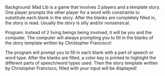 Background: Mad Lib is a game that involves 2 players and a template story.
One player prompts the other player for a word with constraints to 
substitute each blank in the story. After the blanks are completely filled 
in, the story is read. Usually the story is silly and/or nonsensical.

Program: Instead of 2 living beings being involved, it will be you and the
computer. The computer will always prompting you to fill in the blanks of the
story template written by Christopher Francisco!

The program will prompt you to fill in each blank with a part of speech 
or word type. After the blanks are filled, a color key is printed to
highlight the different parts of speech/word types used. Then the story
template written by Christopher Francisco, filled with your input will be
displayed!


